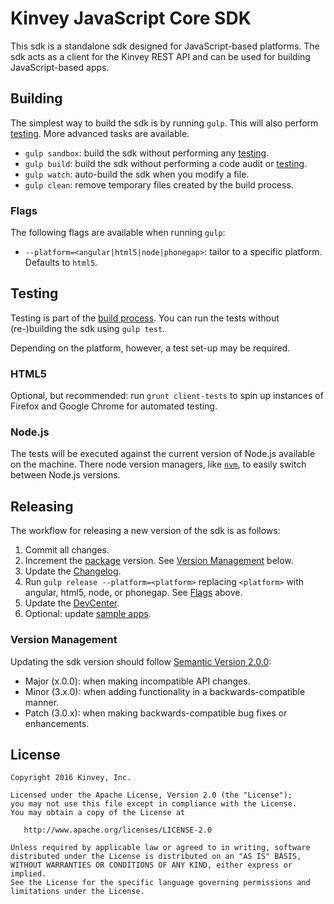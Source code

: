 # Kinvey JavaScript Core SDK

This sdk is a standalone sdk designed for JavaScript-based platforms. The sdk acts as a client for the Kinvey REST API and can be used for building JavaScript-based apps.

## Building
The simplest way to build the sdk is by running `gulp`. This will also perform [testing](#Testing).
More advanced tasks are available.

* `gulp sandbox`: build the sdk without performing any [testing](#Testing).
* `gulp build`: build the sdk without performing a code audit or [testing](#Testing).
* `gulp watch`: auto-build the sdk when you modify a file.
* `gulp clean`: remove temporary files created by the build process.

### Flags
The following flags are available when running `gulp`:

* `--platform=<angular|html5|node|phonegap>`: tailor to a specific platform. Defaults to `html5`.

## Testing
Testing is part of the [build process](#Building). You can run the tests without (re-)building the sdk using `gulp test`.

Depending on the platform, however, a test set-up may be required.

### HTML5
Optional, but recommended: run `grunt client-tests` to spin up instances of Firefox and Google Chrome for automated testing.

### Node.js
The tests will be executed against the current version of Node.js available on the machine. There node version managers, like [`nvm`](https://github.com/creationix/nvm), to easily switch between Node.js versions.

## Releasing
The workflow for releasing a new version of the sdk is as follows:

1. Commit all changes.
2. Increment the [package](package.json) version. See [Version Management](#VersionManagement) below.
3. Update the [Changelog](CHANGELOG.md).
4. Run `gulp release --platform=<platform>` replacing `<platform>` with angular, html5, node, or phonegap. See [Flags](#Flags) above.
5. Update the [DevCenter](https://github.com/Kinvey/devcenter).
6. Optional: update [sample apps](https://github.com/KinveyApps).

### Version Management
Updating the sdk version should follow [Semantic Version 2.0.0](http://semver.org/):

* Major (x.0.0): when making incompatible API changes.
* Minor (3.x.0): when adding functionality in a backwards-compatible manner.
* Patch (3.0.x): when making backwards-compatible bug fixes or enhancements.

## License

    Copyright 2016 Kinvey, Inc.

    Licensed under the Apache License, Version 2.0 (the "License");
    you may not use this file except in compliance with the License.
    You may obtain a copy of the License at

       http://www.apache.org/licenses/LICENSE-2.0

    Unless required by applicable law or agreed to in writing, software
    distributed under the License is distributed on an "AS IS" BASIS,
    WITHOUT WARRANTIES OR CONDITIONS OF ANY KIND, either express or implied.
    See the License for the specific language governing permissions and
    limitations under the License.
